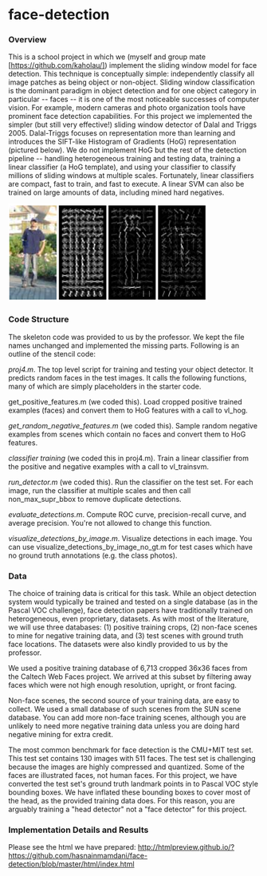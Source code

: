 # face-detection

### Overview
This is a school project in which we (myself and group mate [https://github.com/kaholau/]) implement the sliding window model for face detection. This technique is conceptually simple: independently classify all image patches as being object or non-object. Sliding window classification is the dominant paradigm in object detection and for one object category in particular -- faces -- it is one of the most noticeable successes of computer vision. For example, modern cameras and photo organization tools have prominent face detection capabilities. For this project we implemented the simpler (but still very effective!) sliding window detector of Dalal and Triggs 2005. Dalal-Triggs focuses on representation more than learning and introduces the SIFT-like Histogram of Gradients (HoG) representation (pictured below). We do not implement HoG but the rest of the detection pipeline -- handling heterogeneous training and testing data, training a linear classifier (a HoG template), and using your classifier to classify millions of sliding windows at multiple scales. Fortunately, linear classifiers are compact, fast to train, and fast to execute. A linear SVM can also be trained on large amounts of data, including mined hard negatives.

![](https://github.com/hasnainmamdani/face-detection/blob/master/html/hog_vis.png)

### Code Structure
The skeleton code was provided to us by the professor. We kept the file names unchanged and implemented the missing parts. Following is an outline of the stencil code:

*proj4.m*. The top level script for training and testing your object detector. It predicts random faces in the test images. It calls the following functions, many of which are simply placeholders in the starter code.

get_positive_features.m (we coded this). Load cropped positive trained examples (faces) and convert them to HoG features with a call to vl_hog.

*get_random_negative_features.m* (we coded this). Sample random negative examples from scenes which contain no faces and convert them to HoG features.

*classifier training* (we coded this in proj4.m). Train a linear classifier from the positive and negative examples with a call to vl_trainsvm.

*run_detector.m* (we coded this). Run the classifier on the test set. For each image, run the classifier at multiple scales and then call non_max_supr_bbox to remove duplicate detections.

*evaluate_detections.m*. Compute ROC curve, precision-recall curve, and average precision. You're not allowed to change this function.

*visualize_detections_by_image.m*. Visualize detections in each image. You can use visualize_detections_by_image_no_gt.m for test cases which have no ground truth annotations (e.g. the class photos).

### Data
The choice of training data is critical for this task. While an object detection system would typically be trained and tested on a single database (as in the Pascal VOC challenge), face detection papers have traditionally trained on heterogeneous, even proprietary, datasets. As with most of the literature, we will use three databases: (1) positive training crops, (2) non-face scenes to mine for negative training data, and (3) test scenes with ground truth face locations. The datasets were also kindly provided to us by the professor.

We used a positive training database of 6,713 cropped 36x36 faces from the Caltech Web Faces project. We arrived at this subset by filtering away faces which were not high enough resolution, upright, or front facing.

Non-face scenes, the second source of your training data, are easy to collect. We used a small database of such scenes from the SUN scene database. You can add more non-face training scenes, although you are unlikely to need more negative training data unless you are doing hard negative mining for extra credit.

The most common benchmark for face detection is the CMU+MIT test set. This test set contains 130 images with 511 faces. The test set is challenging because the images are highly compressed and quantized. Some of the faces are illustrated faces, not human faces. For this project, we have converted the test set's ground truth landmark points in to Pascal VOC style bounding boxes. We have inflated these bounding boxes to cover most of the head, as the provided training data does. For this reason, you are arguably training a "head detector" not a "face detector" for this project.

### Implementation Details and Results
Please see the html we have prepared: http://htmlpreview.github.io/?https://github.com/hasnainmamdani/face-detection/blob/master/html/index.html
